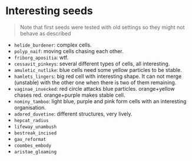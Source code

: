 # Interesting seeds

> Note that first seeds were tested with old settings so they might not behave as described

- `helide_burdener`: complex cells.
- `polyp_naif`: moving cells chasing each other.
- `friborg_apositia`: wtf.
- `cessavit_pinkeys`: several different types of cells, all interesting.
- `amuletic_nutlike`: blue cells need some yellow particles to be stable.
- `hamlets_lingers`: big red cell with interesting shape. It can not merge (unstable) with the other one when there is two of them remaining.
- `vaginae_invecked`: red circle attacks blue particles. orange+yellow chases red. orange+purple makes stable cell.
- `nominy_tamboo`: light blue, purple and pink form cells with an interesting organisation.
- `adored_duvetine`: different structures, very lively.
- `hepcat_radius`
- `lifeway_unambush`
- `bestreak_incised`
- `gau_reformat`
- `coombes_embody`
- `aristae_gloaming`
